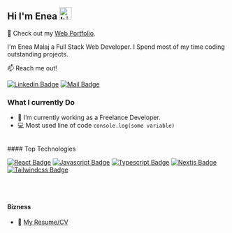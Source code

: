 ## Hi I'm Enea <img src="https://user-images.githubusercontent.com/1303154/88677602-1635ba80-d120-11ea-84d8-d263ba5fc3c0.gif" width="28px" height="28px" alt="hi">

🚀 Check out my [Web Portfolio](https://enea-dev-portfolio.vercel.app/).

I'm Enea Malaj a Full Stack Web Developer. I Spend most of my time coding outstanding projects.

:mailbox: Reach me out!

[![Linkedin Badge](https://img.shields.io/badge/-Enea-0e76a8?style=flat&labelColor=0e76a8&logo=linkedin&logoColor=white)](https://www.linkedin.com/in/enea-malaj/) [![Mail Badge](https://img.shields.io/badge/-eneamalaj-c0392b?style=flat&labelColor=c0392b&logo=gmail&logoColor=white)](mailto:eneamalaj13@gmail.com)

### What I currently Do

- 🔭 I’m currently working as a Freelance Developer.
- :computer: Most used line of code `console.log(some variable)`

<br>
#### Top Technologies

[![React Badge](https://img.shields.io/badge/-React-61DBFB?style=for-the-badge&labelColor=black&logo=react&logoColor=61DBFB)](#) [![Javascript Badge](https://img.shields.io/badge/-Javascript-F0DB4F?style=for-the-badge&labelColor=black&logo=javascript&logoColor=F0DB4F)](#) [![Typescript Badge](https://img.shields.io/badge/-Typescript-007acc?style=for-the-badge&labelColor=black&logo=typescript&logoColor=007acc)](#) [![Nextjs Badge](https://img.shields.io/badge/-Nextjs-1e1e1e?style=for-the-badge&labelColor=lightgrey&logo=next.js&logoColor=1e1e1e)](#) [![Tailwindcss Badge](https://img.shields.io/badge/-Tailwind-39bdf8?style=for-the-badge&labelColor=black&logo=tailwindcss&logoColor=39bdf8)](#)

<br />
<br />

#### Bizness

- :paperclip: [My Resume/CV](https://enea-dev-portfolio.vercel.app/Enea-Malaj_CV.pdf)

<!--
**Enea-13/Enea-13** is a ✨ _special_ ✨ repository because its `README.md` (this file) appears on your GitHub profile.

Here are some ideas to get you started:

- 🔭 I’m currently working on ...
- 🌱 I’m currently learning ...
- 👯 I’m looking to collaborate on ...
- 🤔 I’m looking for help with ...
- 💬 Ask me about ...
- 📫 How to reach me: ...
- 😄 Pronouns: ...
- ⚡ Fun fact: ...
-->
